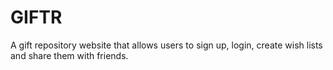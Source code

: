 # GIFTR

A gift repository website that allows users to sign up, login, create wish lists and share them with friends.